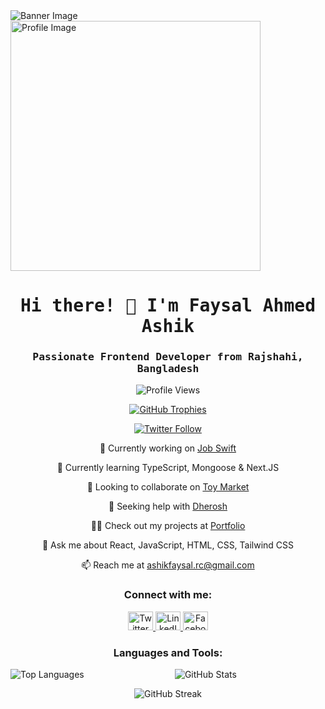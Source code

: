 <!-- Add your banner image and profile image URLs -->
<img src="https://i.ibb.co/SNC335f/home-service-image-2.png)](https://contentstatic.techgig.com/photo/76118246/5-personal-characteristics-of-successful-programmers.jpg?119058" alt="Banner Image" />
<img height="400" width="400" src="https://i.ibb.co/LkD2Lnv/IMG-20181215-123138.jpg" alt="Profile Image" />

<h1 align="center" style="font-family: 'Fira Code', monospace;">Hi there! 👋 I'm Faysal Ahmed Ashik</h1>
<h3 align="center" style="font-family: 'Fira Code', monospace;">Passionate Frontend Developer from Rajshahi, Bangladesh</h3>

<p align="center">
  <img src="https://komarev.com/ghpvc/?username=ashik-faysal&label=Profile%20views&color=0e75b6&style=flat" alt="Profile Views" />
</p>

<p align="center">
  <a href="https://github.com/ryo-ma/github-profile-trophy">
    <img src="https://github-profile-trophy.vercel.app/?username=ashik-faysal" alt="GitHub Trophies" />
  </a>
</p>

<p align="center">
  <a href="https://twitter.com/ashikrc" target="_blank">
    <img src="https://img.shields.io/twitter/follow/ashikrc?logo=twitter&style=for-the-badge" alt="Twitter Follow" />
  </a>
</p>

<p align="center">🔭 Currently working on <a href="https://github.com/developerMasum/Job-Swift">Job Swift</a></p>

<p align="center">🌱 Currently learning TypeScript, Mongoose & Next.JS</p>

<p align="center">👯 Looking to collaborate on <a href="https://github.com/Ashik-Faysal/toy-marketplace-client">Toy Market</a></p>

<p align="center">🤝 Seeking help with <a href="https://github.com/Ashik-Faysal/dherosh-client">Dherosh</a></p>

<p align="center">👨‍💻 Check out my projects at <a href="https://portfolio-ashik-faysal.netlify.app/">Portfolio</a></p>

<p align="center">💬 Ask me about React, JavaScript, HTML, CSS, Tailwind CSS</p>

<p align="center">📫 Reach me at <a href="mailto:ashikfaysal.rc@gmail.com">ashikfaysal.rc@gmail.com</a></p>

<h3 align="center">Connect with me:</h3>
<p align="center">
  <a href="https://twitter.com/ashikrc" target="_blank">
    <img src="https://raw.githubusercontent.com/rahuldkjain/github-profile-readme-generator/master/src/images/icons/Social/twitter.svg" alt="Twitter" height="30" width="40" />
  </a>
  <a href="https://www.linkedin.com/in/ashik-faysal-48ab61252/" target="_blank">
    <img src="https://raw.githubusercontent.com/rahuldkjain/github-profile-readme-generator/master/src/images/icons/Social/linked-in-alt.svg" alt="LinkedIn" height="30" width="40" />
  </a>
  <a href="https://www.facebook.com/ashik.faysal.16" target="_blank">
    <img src="https://raw.githubusercontent.com/rahuldkjain/github-profile-readme-generator/master/src/images/icons/Social/facebook.svg" alt="Facebook" height="30" width="40" />
  </a>
</p>

<h3 align="center">Languages and Tools:</h3>
<p align="center">
  <!-- Add your icons here -->
</p>

<p align="center">
  <img align="left" src="https://github-readme-stats.vercel.app/api/top-langs?username=ashik-faysal&show_icons=true&locale=en&layout=compact" alt="Top Languages" />
</p>

<p align="center">
  <img align="center" src="https://github-readme-stats.vercel.app/api?username=ashik-faysal&show_icons=true&locale=en" alt="GitHub Stats" />
</p>

<p align="center">
  <img align="center" src="https://github-readme-streak-stats.herokuapp.com/?user=ashik-faysal&" alt="GitHub Streak" />
</p>
